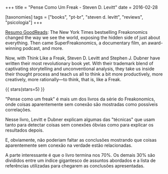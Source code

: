 +++
title = "Pense Como Um Freak - Steven D. Levitt"
date = 2016-02-28

[taxonomies]
tags = ["books", "pt-br", "steven d. levitt", "reviews", "psicologia"]
+++

[Resumo GoodReads](https://www.goodreads.com/book/show/24689125-pense-como-um-freak):
The New York Times bestselling Freakonomics changed the way we see the world,
exposing the hidden side of just about everything. Then came
SuperFreakonomics, a documentary film, an award-winning podcast, and more.

Now, with Think Like a Freak, Steven D. Levitt and Stephen J. Dubner have
written their most revolutionary book yet. With their trademark blend of
captivating storytelling and unconventional analysis, they take us inside
their thought process and teach us all to think a bit more productively, more
creatively, more rationally—to think, that is, like a Freak.

<!-- more -->

{{ stars(stars=5) }}

"Pense como um freak" é mais um dos livros da série do Freakonomics, onde
coisas aparentemente sem conexão são mostradas como possíveis correlações.

Nesse livro, Levitt e Dubner explicam algumas das "técnicas" que usam tanto
para detectar coisas sem conexões óbvias como para explicar os resultados
depois.

E, obviamente, não poderiam faltar as conclusões mostrando que coisas
aparentemente sem conexão na verdade estão relacionadas.

A parte interessante é que o livro termina nos 70%. Os demais 30% são
divididos entre um índice gigantesco de assuntos abordados e a lista de
referências utilizadas para chegarem as conclusões apresentadas.
